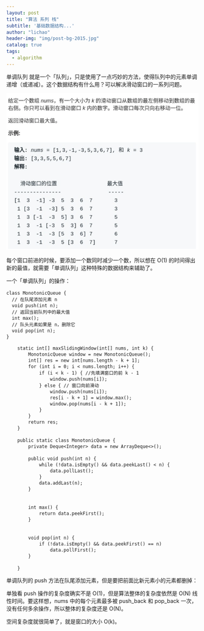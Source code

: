```yaml
---
layout: post
title: "算法 系列 栈"
subtitle: '基础数据结构...'
author: "lichao"
header-img: "img/post-bg-2015.jpg"
catalog: true
tags:
  - algorithm
---
```


单调队列 就是⼀个「队列」，只是使⽤了⼀点巧妙的⽅法，使得队列中的元素单调递增（或递减）。这个数据结构有什么⽤？可以解决滑动窗⼝的⼀系列问题。

![algorithm](/img/algorithm/10.png)

每个窗⼝前进的时候，要添加⼀个数同时减少⼀个数，所以想在 O(1) 的时间得出新的最值，就需要「单调队列」这种特殊的数据结构来辅助了。

⼀个「单调队列」的操作：

```
class MonotonicQueue {
  // 在队尾添加元素 n
  void push(int n);
  // 返回当前队列中的最⼤值
  int max();
  // 队头元素如果是 n，删除它
  void pop(int n);
}
```

```
    static int[] maxSlidingWindow(int[] nums, int k) {
        MonotonicQueue window = new MonotonicQueue();
        int[] res = new int[nums.length - k + 1];
        for (int i = 0; i < nums.length; i++) {
            if (i < k - 1) { //先填满窗⼝的前 k - 1
                window.push(nums[i]);
            } else { // 窗⼝向前滑动
                window.push(nums[i]);
                res[i - k + 1] = window.max();
                window.pop(nums[i - k + 1]);
            }
        }
        return res;
    }

    public static class MonotonicQueue {
        private Deque<Integer> data = new ArrayDeque<>();

        public void push(int n) {
            while (!data.isEmpty() && data.peekLast() < n) {
                data.pollLast();
            }
            data.addLast(n);
        }


        int max() {
            return data.peekFirst();
        }


        void pop(int n) {
            if (!data.isEmpty() && data.peekFirst() == n)
                data.pollFirst();
        }

    }
```
单调队列的 push ⽅法在队尾添加元素，但是要把前⾯⽐新元素⼩的元素都删掉：

单独看 push 操作的复杂度确实不是 O(1)，但是算法整体的复杂度依然是 O(N) 线性时间。要这样想，nums 中的每个元素最多被 push_back 和 pop_back ⼀次，没有任何多余操作，所以整体的复杂度还是 O(N)。

空间复杂度就很简单了，就是窗⼝的⼤⼩ O(k)。